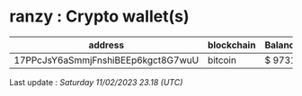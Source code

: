 # ranzy : Crypto wallet(s)

| address | blockchain | Balance |
|---|---|---|
| 17PPcJsY6aSmmjFnshiBEEp6kgct8G7wuU | bitcoin | $ 9731 |

Last update : _Saturday 11/02/2023 23.18 (UTC)_

